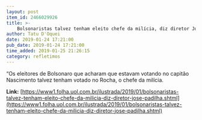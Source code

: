 ```yaml
---
layout: post
item_id: 2466029926
title: >-
    Bolsonaristas talvez tenham eleito chefe da milícia, diz diretor José Padilha
author: Tatu D'Oquei
date: 2019-01-24 17:21:00
pub_date: 2019-01-24 17:21:00
time_added: 2019-01-25 21:26:15
category: refletimos
---
```


“Os eleitores de Bolsonaro que acharam que estavam votando no capitão Nascimento talvez tenham votado no Rocha, o chefe da milícia.

**Link:** [https://www1.folha.uol.com.br/ilustrada/2019/01/bolsonaristas-talvez-tenham-eleito-chefe-da-milicia-diz-diretor-jose-padilha.shtml](https://www1.folha.uol.com.br/ilustrada/2019/01/bolsonaristas-talvez-tenham-eleito-chefe-da-milicia-diz-diretor-jose-padilha.shtml)


